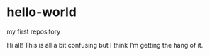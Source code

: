# hello-world
my first repository

Hi all!  This is all a bit confusing but I think I'm getting the hang of it.
